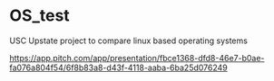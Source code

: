# OS_test
USC Upstate project to compare linux based operating systems

https://app.pitch.com/app/presentation/fbce1368-dfd8-46e7-b0ae-fa076a804f54/6f8b83a8-d43f-4118-aaba-6ba25d076249
